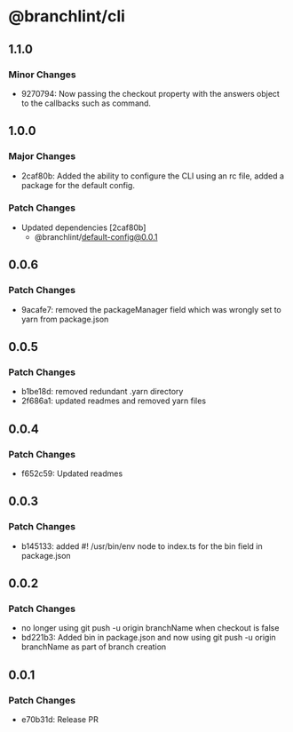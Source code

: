 # @branchlint/cli

## 1.1.0

### Minor Changes

- 9270794: Now passing the checkout property with the answers object to the callbacks such as command.

## 1.0.0

### Major Changes

- 2caf80b: Added the ability to configure the CLI using an rc file, added a package for the default config.

### Patch Changes

- Updated dependencies [2caf80b]
  - @branchlint/default-config@0.0.1

## 0.0.6

### Patch Changes

- 9acafe7: removed the packageManager field which was wrongly set to yarn from package.json

## 0.0.5

### Patch Changes

- b1be18d: removed redundant .yarn directory
- 2f686a1: updated readmes and removed yarn files

## 0.0.4

### Patch Changes

- f652c59: Updated readmes

## 0.0.3

### Patch Changes

- b145133: added #! /usr/bin/env node to index.ts for the bin field in package.json

## 0.0.2

### Patch Changes

- no longer using git push -u origin branchName when checkout is false
- bd221b3: Added bin in package.json and now using git push -u origin branchName as part of branch creation

## 0.0.1

### Patch Changes

- e70b31d: Release PR
